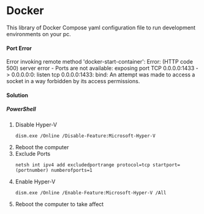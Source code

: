 # Docker
This library of Docker Compose yaml configuration file to run development environments on your pc.


#### Port Error
Error invoking remote method 'docker-start-container': Error: (HTTP code 500) server error - Ports are not available: exposing port TCP 0.0.0.0:1433 -> 0.0.0.0:0: listen tcp 0.0.0.0:1433: bind: An attempt was made to access a socket in a way forbidden by its access permissions.

#### Solution
##### **PowerShell**
1. Disable Hyper-V
    ```
    dism.exe /Online /Disable-Feature:Microsoft-Hyper-V
    ````
2. Reboot the computer
3. Exclude Ports
    ```
    netsh int ipv4 add excludedportrange protocol=tcp startport=(portnumber) numberofports=1
    ```
4. Enable Hyper-V
   ```
   dism.exe /Online /Enable-Feature:Microsoft-Hyper-V /All
    ```
5. Reboot the computer to take affect